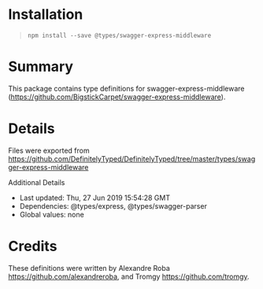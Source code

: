 # Installation
> `npm install --save @types/swagger-express-middleware`

# Summary
This package contains type definitions for swagger-express-middleware (https://github.com/BigstickCarpet/swagger-express-middleware).

# Details
Files were exported from https://github.com/DefinitelyTyped/DefinitelyTyped/tree/master/types/swagger-express-middleware

Additional Details
 * Last updated: Thu, 27 Jun 2019 15:54:28 GMT
 * Dependencies: @types/express, @types/swagger-parser
 * Global values: none

# Credits
These definitions were written by Alexandre Roba <https://github.com/alexandreroba>, and Tromgy <https://github.com/tromgy>.
